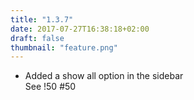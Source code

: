 ```yaml
---
title: "1.3.7"
date: 2017-07-27T16:38:18+02:00
draft: false
thumbnail: "feature.png"
---
```


*   Added a show all option in the sidebar  
    See !50 #50

